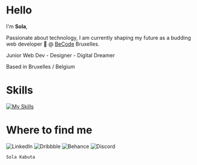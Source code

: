 <h1>Hello</h1>


I'm <strong>Sola</strong>,

Passionate about technology, I am currently shaping my future as a budding web developer 🌱 @ <a href="https://becode.org/">BeCode</a> Bruxelles.

Junior Web Dev - Designer - Digital Dreamer

Based in Bruxelles / Belgium

# Skills 

[![My Skills](https://skillicons.dev/icons?i=js,html,css,react,tailwind,wordpress,sass,xd,ai,figma)](https://skillicons.dev)


# Where to find me 

![LinkedIn](https://img.shields.io/badge/linkedin-%230077B5.svg?style=for-the-badge&logo=linkedin&logoColor=white) ![Dribbble](https://img.shields.io/badge/Dribbble-EA4C89?style=for-the-badge&logo=dribbble&logoColor=white) ![Behance](https://img.shields.io/badge/Behance-1769ff?style=for-the-badge&logo=behance&logoColor=white) ![Discord](https://img.shields.io/badge/Discord-%235865F2.svg?style=for-the-badge&logo=discord&logoColor=white)






```console
Sola Kabuta
```

